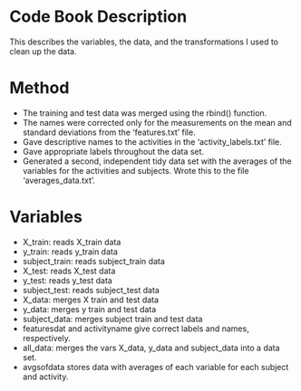 # Code Book Description
This describes the variables, the data, and the transformations I used to clean up the data.

# Method
* The training and test data was merged using the rbind() function.
* The names were corrected only for the measurements on the mean and standard deviations from the ‘features.txt’ file.
* Gave descriptive names to the activities in the ‘activity_labels.txt’ file.
* Gave appropriate labels throughout the data set.
* Generated a second, independent tidy data set with the averages of the variables for the activities and subjects. Wrote this to the file ‘averages_data.txt’.

# Variables
* X_train: reads X_train data
* y_train: reads y_train data
* subject_train: reads subject_train data
* X_test: reads X_test data
* y_test: reads y_test data
* subject_test: reads subject_test data
* X_data: merges X train and test data
* y_data: merges y train and test data
* subject_data: merges subject train and test data
* featuresdat and activityname give correct labels and names, respectively.
* all_data: merges the vars X_data, y_data and subject_data into a data set.
* avgsofdata stores data with averages of each variable for each subject and activity. 
